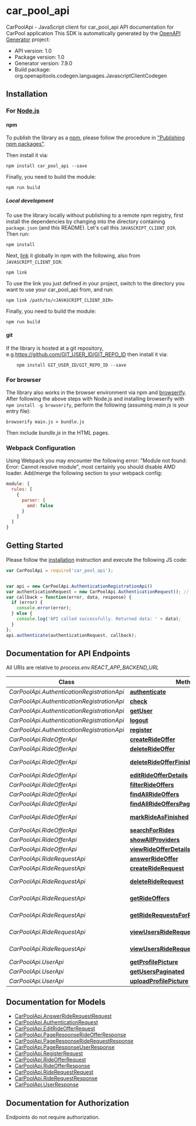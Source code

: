 # car_pool_api

CarPoolApi - JavaScript client for car_pool_api
API documentation for CarPool application
This SDK is automatically generated by the [OpenAPI Generator](https://openapi-generator.tech) project:

- API version: 1.0
- Package version: 1.0
- Generator version: 7.9.0
- Build package: org.openapitools.codegen.languages.JavascriptClientCodegen

## Installation

### For [Node.js](https://nodejs.org/)

#### npm

To publish the library as a [npm](https://www.npmjs.com/), please follow the procedure in ["Publishing npm packages"](https://docs.npmjs.com/getting-started/publishing-npm-packages).

Then install it via:

```shell
npm install car_pool_api --save
```

Finally, you need to build the module:

```shell
npm run build
```

##### Local development

To use the library locally without publishing to a remote npm registry, first install the dependencies by changing into the directory containing `package.json` (and this README). Let's call this `JAVASCRIPT_CLIENT_DIR`. Then run:

```shell
npm install
```

Next, [link](https://docs.npmjs.com/cli/link) it globally in npm with the following, also from `JAVASCRIPT_CLIENT_DIR`:

```shell
npm link
```

To use the link you just defined in your project, switch to the directory you want to use your car_pool_api from, and run:

```shell
npm link /path/to/<JAVASCRIPT_CLIENT_DIR>
```

Finally, you need to build the module:

```shell
npm run build
```

#### git

If the library is hosted at a git repository, e.g.https://github.com/GIT_USER_ID/GIT_REPO_ID
then install it via:

```shell
    npm install GIT_USER_ID/GIT_REPO_ID --save
```

### For browser

The library also works in the browser environment via npm and [browserify](http://browserify.org/). After following
the above steps with Node.js and installing browserify with `npm install -g browserify`,
perform the following (assuming *main.js* is your entry file):

```shell
browserify main.js > bundle.js
```

Then include *bundle.js* in the HTML pages.

### Webpack Configuration

Using Webpack you may encounter the following error: "Module not found: Error:
Cannot resolve module", most certainly you should disable AMD loader. Add/merge
the following section to your webpack config:

```javascript
module: {
  rules: [
    {
      parser: {
        amd: false
      }
    }
  ]
}
```

## Getting Started

Please follow the [installation](#installation) instruction and execute the following JS code:

```javascript
var CarPoolApi = require('car_pool_api');


var api = new CarPoolApi.AuthenticationRegistrationApi()
var authenticationRequest = new CarPoolApi.AuthenticationRequest(); // {AuthenticationRequest} 
var callback = function(error, data, response) {
  if (error) {
    console.error(error);
  } else {
    console.log('API called successfully. Returned data: ' + data);
  }
};
api.authenticate(authenticationRequest, callback);

```

## Documentation for API Endpoints

All URIs are relative to *process.env.REACT_APP_BACKEND_URL*

Class | Method | HTTP request | Description
------------ | ------------- | ------------- | -------------
*CarPoolApi.AuthenticationRegistrationApi* | [**authenticate**](docs/AuthenticationRegistrationApi.md#authenticate) | **POST** /auth/authenticate | 
*CarPoolApi.AuthenticationRegistrationApi* | [**check**](docs/AuthenticationRegistrationApi.md#check) | **GET** /auth/check | 
*CarPoolApi.AuthenticationRegistrationApi* | [**getUser**](docs/AuthenticationRegistrationApi.md#getUser) | **GET** /auth/get-user | 
*CarPoolApi.AuthenticationRegistrationApi* | [**logout**](docs/AuthenticationRegistrationApi.md#logout) | **POST** /auth/logout | 
*CarPoolApi.AuthenticationRegistrationApi* | [**register**](docs/AuthenticationRegistrationApi.md#register) | **POST** /auth/register | 
*CarPoolApi.RideOfferApi* | [**createRideOffer**](docs/RideOfferApi.md#createRideOffer) | **POST** /offers/create | 
*CarPoolApi.RideOfferApi* | [**deleteRideOffer**](docs/RideOfferApi.md#deleteRideOffer) | **DELETE** /offers/details/{id} | 
*CarPoolApi.RideOfferApi* | [**deleteRideOfferFinished**](docs/RideOfferApi.md#deleteRideOfferFinished) | **DELETE** /offers/delete-finished | 
*CarPoolApi.RideOfferApi* | [**editRideOfferDetails**](docs/RideOfferApi.md#editRideOfferDetails) | **PUT** /offers/details | 
*CarPoolApi.RideOfferApi* | [**filterRideOffers**](docs/RideOfferApi.md#filterRideOffers) | **GET** /offers/filter | 
*CarPoolApi.RideOfferApi* | [**findAllRideOffers**](docs/RideOfferApi.md#findAllRideOffers) | **GET** /offers/all | 
*CarPoolApi.RideOfferApi* | [**findAllRideOffersPaginated**](docs/RideOfferApi.md#findAllRideOffersPaginated) | **GET** /offers/all/paginated | 
*CarPoolApi.RideOfferApi* | [**markRideAsFinished**](docs/RideOfferApi.md#markRideAsFinished) | **PUT** /offers/mark-finished/{id} | 
*CarPoolApi.RideOfferApi* | [**searchForRides**](docs/RideOfferApi.md#searchForRides) | **GET** /offers/search | 
*CarPoolApi.RideOfferApi* | [**showAllProviders**](docs/RideOfferApi.md#showAllProviders) | **GET** /offers/all/providers | 
*CarPoolApi.RideOfferApi* | [**viewRideOfferDetails**](docs/RideOfferApi.md#viewRideOfferDetails) | **GET** /offers/details | 
*CarPoolApi.RideRequestApi* | [**answerRideOffer**](docs/RideRequestApi.md#answerRideOffer) | **PUT** /ride-requests/answer | 
*CarPoolApi.RideRequestApi* | [**createRideRequest**](docs/RideRequestApi.md#createRideRequest) | **POST** /ride-requests/create | 
*CarPoolApi.RideRequestApi* | [**deleteRideRequest**](docs/RideRequestApi.md#deleteRideRequest) | **DELETE** /ride-requests/delete-request/{id} | 
*CarPoolApi.RideRequestApi* | [**getRideOffers**](docs/RideRequestApi.md#getRideOffers) | **GET** /ride-requests/requests | 
*CarPoolApi.RideRequestApi* | [**getRideRequestsForRideOfferPaginated**](docs/RideRequestApi.md#getRideRequestsForRideOfferPaginated) | **GET** /ride-requests/requests/paginated | 
*CarPoolApi.RideRequestApi* | [**viewUsersRideRequests**](docs/RideRequestApi.md#viewUsersRideRequests) | **GET** /ride-requests/user-requests | 
*CarPoolApi.RideRequestApi* | [**viewUsersRideRequestsPaginated**](docs/RideRequestApi.md#viewUsersRideRequestsPaginated) | **GET** /ride-requests/user-requests/paginated | 
*CarPoolApi.UserApi* | [**getProfilePicture**](docs/UserApi.md#getProfilePicture) | **GET** /users/profile-picture | 
*CarPoolApi.UserApi* | [**getUsersPaginated**](docs/UserApi.md#getUsersPaginated) | **GET** /users/all/paginated | 
*CarPoolApi.UserApi* | [**uploadProfilePicture**](docs/UserApi.md#uploadProfilePicture) | **POST** /users/profile-picture | 


## Documentation for Models

 - [CarPoolApi.AnswerRideRequestRequest](docs/AnswerRideRequestRequest.md)
 - [CarPoolApi.AuthenticationRequest](docs/AuthenticationRequest.md)
 - [CarPoolApi.EditRideOfferRequest](docs/EditRideOfferRequest.md)
 - [CarPoolApi.PageResponseRideOfferResponse](docs/PageResponseRideOfferResponse.md)
 - [CarPoolApi.PageResponseRideRequestResponse](docs/PageResponseRideRequestResponse.md)
 - [CarPoolApi.PageResponseUserResponse](docs/PageResponseUserResponse.md)
 - [CarPoolApi.RegisterRequest](docs/RegisterRequest.md)
 - [CarPoolApi.RideOfferRequest](docs/RideOfferRequest.md)
 - [CarPoolApi.RideOfferResponse](docs/RideOfferResponse.md)
 - [CarPoolApi.RideRequestRequest](docs/RideRequestRequest.md)
 - [CarPoolApi.RideRequestResponse](docs/RideRequestResponse.md)
 - [CarPoolApi.UserResponse](docs/UserResponse.md)


## Documentation for Authorization

Endpoints do not require authorization.

